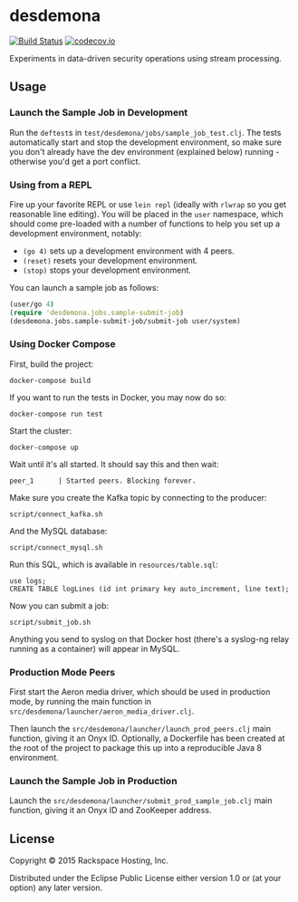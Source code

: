 # desdemona

[![Build Status](https://travis-ci.org/RackSec/desdemona.svg?branch=master)](https://travis-ci.org/RackSec/desdemona)
[![codecov.io](https://codecov.io/github/RackSec/desdemona/coverage.svg?branch=master)](https://codecov.io/github/RackSec/desdemona?branch=master)

Experiments in data-driven security operations using stream
processing.

## Usage

### Launch the Sample Job in Development

Run the `deftest`s in `test/desdemona/jobs/sample_job_test.clj`. The
tests automatically start and stop the development environment, so
make sure you don't already have the dev environment (explained below)
running - otherwise you'd get a port conflict.

### Using from a REPL

Fire up your favorite REPL or use `lein repl` (ideally with `rlwrap` so you
get reasonable line editing). You will be placed in the `user` namespace,
which should come pre-loaded with a number of functions to help you set up a
development environment, notably:

 * `(go 4)` sets up a development environment with 4 peers.
 * `(reset)` resets your development environment.
 * `(stop)` stops your development environment.

You can launch a sample job as follows:

```clojure
(user/go 4)
(require 'desdemona.jobs.sample-submit-job)
(desdemona.jobs.sample-submit-job/submit-job user/system)
```

### Using Docker Compose

First, build the project:

```
docker-compose build
```

If you want to run the tests in Docker, you may now do so:

```
docker-compose run test
```

Start the cluster:

```
docker-compose up
```

Wait until it's all started. It should say this and then wait:

```
peer_1      | Started peers. Blocking forever.
```

Make sure you create the Kafka topic by connecting to the producer:

```
script/connect_kafka.sh
```

And the MySQL database:

```
script/connect_mysql.sh
```

Run this SQL, which is available in `resources/table.sql`:

```
use logs;
CREATE TABLE logLines (id int primary key auto_increment, line text);
```

Now you can submit a job:

```
script/submit_job.sh
```

Anything you send to syslog on that Docker host (there's a syslog-ng relay running as a container) will appear in MySQL.

### Production Mode Peers

First start the Aeron media driver, which should be used in production
mode, by running the main function in
`src/desdemona/launcher/aeron_media_driver.clj`.

Then launch the `src/desdemona/launcher/launch_prod_peers.clj` main
function, giving it an Onyx ID. Optionally, a Dockerfile has been
created at the root of the project to package this up into a
reproducible Java 8 environment.

### Launch the Sample Job in Production

Launch the `src/desdemona/launcher/submit_prod_sample_job.clj` main
function, giving it an Onyx ID and ZooKeeper address.

## License

Copyright © 2015 Rackspace Hosting, Inc.

Distributed under the Eclipse Public License either version 1.0 or (at
your option) any later version.
